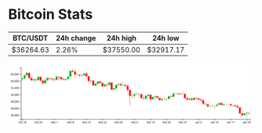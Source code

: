 # Bitcoin Stats

BTC/USDT|24h change|24h high|24h low|
|---|---|---|---|
|$36264.63|2.26%|$37550.00|$32917.17|

<img src="./chart.svg">
